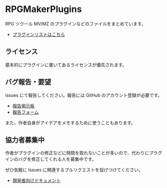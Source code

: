 # RPGMakerPlugins

RPG ツクール MV/MZ のプラグインなどのファイルをまとめています。

- [プラグインリストはこちら](./pluginList.md)

## ライセンス

基本的にプラグインに書いてあるライセンスが優先されます。

## バグ報告・要望

issues にて報告してください。報告には GitHub のアカウント登録が必要です。

- [報告掲示板](https://github.com/katai5plate/RPGMakerPlugins/issues)
- [報告フォーム](https://github.com/katai5plate/RPGMakerPlugins/issues/new)

また、作者自身がアイデアをメモするために使うこともあります。

## 協力者募集中

作者がプラグインの修正などに時間を取れないことが多いので、代わりにプラグインのバグを修正してくれる人を募集中です。

ぜひ気軽に Issues に関連するプルリクエストを投げつけてください。

- [開発者向けドキュメント](./dev.md)
